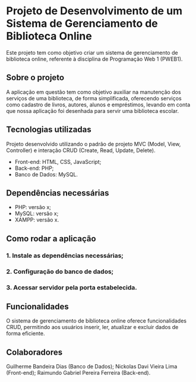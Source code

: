 # Projeto de Desenvolvimento de um Sistema de Gerenciamento de Biblioteca Online

Este projeto tem como objetivo criar um sistema de gerenciamento de biblioteca online, 
referente à disciplina de Programação Web 1 (PWEB1).

## Sobre o projeto

A aplicação em questão tem como objetivo auxiliar na manutenção dos serviços de uma biblioteca, de forma simplificada, 
oferecendo serviços como cadastro de livros, autores, alunos e empréstimos, levando em conta que nossa aplicação 
foi desenhada para servir uma biblioteca escolar.

## Tecnologias utilizadas

Projeto desenvolvido utilizando o padrão de projeto MVC (Model, View, Controller) e interação CRUD (Create, Read, Update, Delete).

- Front-end: HTML, CSS, JavaScript;
- Back-end: PHP;
- Banco de Dados: MySQL.

## Dependências necessárias

- PHP: versão x;
- MySQL: versão x;
- XAMPP: versão x.

## Como rodar a aplicação

### 1. Instale as dependências necessárias;
### 2. Configuração do banco de dados;
### 3. Acessar servidor pela porta estabelecida.

## Funcionalidades

O sistema de gerenciamento de biblioteca online oferece funcionalidades CRUD, permitindo aos usuários inserir, ler, 
atualizar e excluir dados de forma eficiente.

## Colaboradores

Guilherme Bandeira Dias (Banco de Dados);
Nickolas Davi Vieira Lima (Front-end);
Raimundo Gabriel Pereira Ferreira (Back-end).
